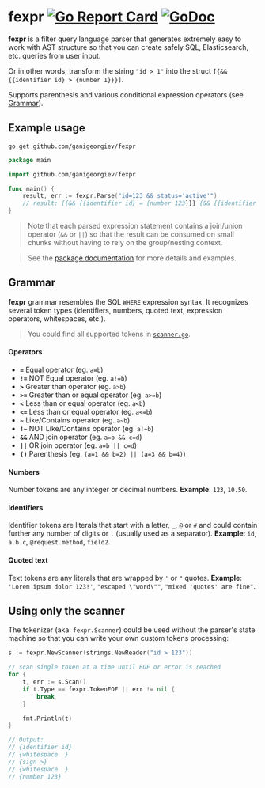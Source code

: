 fexpr
[![Go Report Card](https://goreportcard.com/badge/github.com/ganigeorgiev/fexpr)](https://goreportcard.com/report/github.com/ganigeorgiev/fexpr)
[![GoDoc](https://godoc.org/github.com/ganigeorgiev/fexpr?status.svg)](https://pkg.go.dev/github.com/ganigeorgiev/fexpr)
================================================================================

**fexpr** is a filter query language parser that generates extremely easy to work with AST structure so that you can create safely SQL, Elasticsearch, etc. queries from user input.

Or in other words, transform the string `"id > 1"` into the struct `[{&& {{identifier id} > {number 1}}}]`.

Supports parenthesis and various conditional expression operators (see [Grammar](https://github.com/ganigeorgiev/fexpr#grammar)).


## Example usage

```
go get github.com/ganigeorgiev/fexpr
```

```go
package main

import github.com/ganigeorgiev/fexpr

func main() {
    result, err := fexpr.Parse("id=123 && status='active'")
    // result: [{&& {{identifier id} = {number 123}}} {&& {{identifier status} = {text active}}}]
}
```

> Note that each parsed expression statement contains a join/union operator (`&&` or `||`) so that the result can be consumed on small chunks without having to rely on the group/nesting context.

> See the [package documentation](https://pkg.go.dev/github.com/ganigeorgiev/fexpr) for more details and examples.

## Grammar

**fexpr** grammar resembles the SQL `WHERE` expression syntax. It recognizes several token types (identifiers, numbers, quoted text, expression operators, whitespaces, etc.).

> You could find all supported tokens in [`scanner.go`](https://github.com/ganigeorgiev/fexpr/blob/master/scanner.go).


#### Operators

- **`=`**  Equal operator (eg. `a=b`)
- **`!=`** NOT Equal operator (eg. `a!=b`)
- **`>`**  Greater than operator (eg. `a>b`)
- **`>=`** Greater than or equal operator (eg. `a>=b`)
- **`<`**  Less than or equal operator (eg. `a<b`)
- **`<=`** Less than or equal operator (eg. `a<=b`)
- **`~`**  Like/Contains operator (eg. `a~b`)
- **`!~`** NOT Like/Contains operator (eg. `a!~b`)
- **`&&`** AND join operator (eg. `a=b && c=d`)
- **`||`** OR join operator (eg. `a=b || c=d`)
- **`()`** Parenthesis (eg. `(a=1 && b=2) || (a=3 && b=4)`)


#### Numbers
Number tokens are any integer or decimal numbers. **Example**: `123`, `10.50`.


#### Identifiers

Identifier tokens are literals that start with a letter, `_`, `@` or `#` and could contain further any number of digits or `.` (usually used as a separator).
**Example**: `id`, `a.b.c`, `@request.method`, `field2`.


#### Quoted text

Text tokens are any literals that are wrapped by `'` or `"` quotes.
**Example**: `'Lorem ipsum dolor 123!'`, `"escaped \"word\""`, `"mixed 'quotes' are fine"`.


## Using only the scanner

The tokenizer (aka. `fexpr.Scanner`) could be used without the parser's state machine so that you can write your own custom tokens processing:

```go
s := fexpr.NewScanner(strings.NewReader("id > 123"))

// scan single token at a time until EOF or error is reached
for {
    t, err := s.Scan()
    if t.Type == fexpr.TokenEOF || err != nil {
        break
    }

    fmt.Println(t)
}

// Output:
// {identifier id}
// {whitespace  }
// {sign >}
// {whitespace  }
// {number 123}
```

